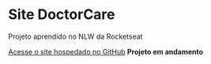 # Site DoctorCare

Projeto aprendido no NLW da Rocketseat

[Acesse o site hospedado no GitHub](https://andrejlima.github.io/Site-DoctoCare/)
**Projeto em andamento**
